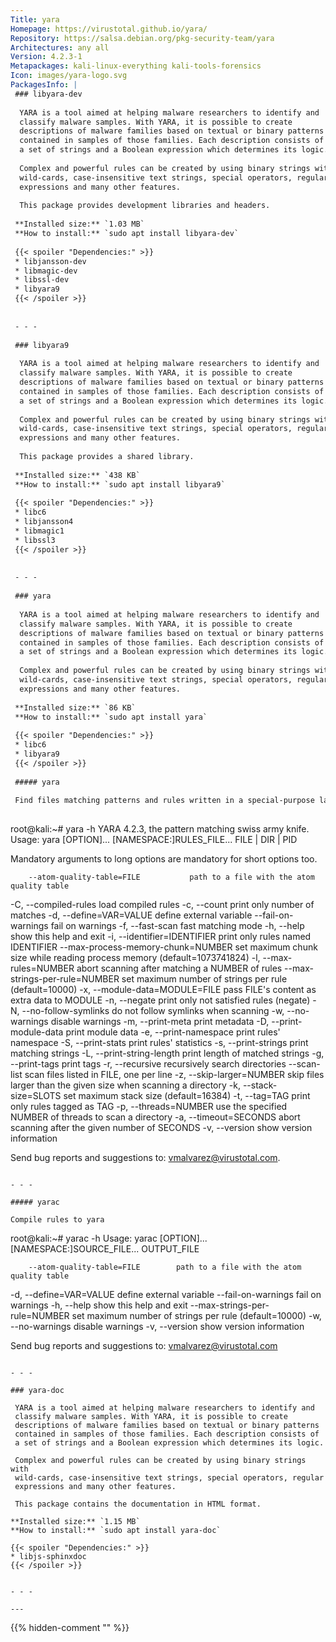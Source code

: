 ```yaml
---
Title: yara
Homepage: https://virustotal.github.io/yara/
Repository: https://salsa.debian.org/pkg-security-team/yara
Architectures: any all
Version: 4.2.3-1
Metapackages: kali-linux-everything kali-tools-forensics 
Icon: images/yara-logo.svg
PackagesInfo: |
 ### libyara-dev
 
  YARA is a tool aimed at helping malware researchers to identify and
  classify malware samples. With YARA, it is possible to create
  descriptions of malware families based on textual or binary patterns
  contained in samples of those families. Each description consists of
  a set of strings and a Boolean expression which determines its logic.
   
  Complex and powerful rules can be created by using binary strings with
  wild-cards, case-insensitive text strings, special operators, regular
  expressions and many other features.
   
  This package provides development libraries and headers.
 
 **Installed size:** `1.03 MB`  
 **How to install:** `sudo apt install libyara-dev`  
 
 {{< spoiler "Dependencies:" >}}
 * libjansson-dev
 * libmagic-dev
 * libssl-dev
 * libyara9 
 {{< /spoiler >}}
 
 
 - - -
 
 ### libyara9
 
  YARA is a tool aimed at helping malware researchers to identify and
  classify malware samples. With YARA, it is possible to create
  descriptions of malware families based on textual or binary patterns
  contained in samples of those families. Each description consists of
  a set of strings and a Boolean expression which determines its logic.
   
  Complex and powerful rules can be created by using binary strings with
  wild-cards, case-insensitive text strings, special operators, regular
  expressions and many other features.
   
  This package provides a shared library.
 
 **Installed size:** `438 KB`  
 **How to install:** `sudo apt install libyara9`  
 
 {{< spoiler "Dependencies:" >}}
 * libc6 
 * libjansson4 
 * libmagic1 
 * libssl3 
 {{< /spoiler >}}
 
 
 - - -
 
 ### yara
 
  YARA is a tool aimed at helping malware researchers to identify and
  classify malware samples. With YARA, it is possible to create
  descriptions of malware families based on textual or binary patterns
  contained in samples of those families. Each description consists of
  a set of strings and a Boolean expression which determines its logic.
   
  Complex and powerful rules can be created by using binary strings with
  wild-cards, case-insensitive text strings, special operators, regular
  expressions and many other features.
 
 **Installed size:** `86 KB`  
 **How to install:** `sudo apt install yara`  
 
 {{< spoiler "Dependencies:" >}}
 * libc6 
 * libyara9 
 {{< /spoiler >}}
 
 ##### yara
 
 Find files matching patterns and rules written in a special-purpose language.
 
 ```
 root@kali:~# yara -h
 YARA 4.2.3, the pattern matching swiss army knife.
 Usage: yara [OPTION]... [NAMESPACE:]RULES_FILE... FILE | DIR | PID
 
 Mandatory arguments to long options are mandatory for short options too.
 
        --atom-quality-table=FILE           path to a file with the atom quality table
   -C,  --compiled-rules                    load compiled rules
   -c,  --count                             print only number of matches
   -d,  --define=VAR=VALUE                  define external variable
        --fail-on-warnings                  fail on warnings
   -f,  --fast-scan                         fast matching mode
   -h,  --help                              show this help and exit
   -i,  --identifier=IDENTIFIER             print only rules named IDENTIFIER
        --max-process-memory-chunk=NUMBER   set maximum chunk size while reading process memory (default=1073741824)
   -l,  --max-rules=NUMBER                  abort scanning after matching a NUMBER of rules
        --max-strings-per-rule=NUMBER       set maximum number of strings per rule (default=10000)
   -x,  --module-data=MODULE=FILE           pass FILE's content as extra data to MODULE
   -n,  --negate                            print only not satisfied rules (negate)
   -N,  --no-follow-symlinks                do not follow symlinks when scanning
   -w,  --no-warnings                       disable warnings
   -m,  --print-meta                        print metadata
   -D,  --print-module-data                 print module data
   -e,  --print-namespace                   print rules' namespace
   -S,  --print-stats                       print rules' statistics
   -s,  --print-strings                     print matching strings
   -L,  --print-string-length               print length of matched strings
   -g,  --print-tags                        print tags
   -r,  --recursive                         recursively search directories
        --scan-list                         scan files listed in FILE, one per line
   -z,  --skip-larger=NUMBER                skip files larger than the given size when scanning a directory
   -k,  --stack-size=SLOTS                  set maximum stack size (default=16384)
   -t,  --tag=TAG                           print only rules tagged as TAG
   -p,  --threads=NUMBER                    use the specified NUMBER of threads to scan a directory
   -a,  --timeout=SECONDS                   abort scanning after the given number of SECONDS
   -v,  --version                           show version information
 
 Send bug reports and suggestions to: vmalvarez@virustotal.com.
 ```
 
 - - -
 
 ##### yarac
 
 Compile rules to yara
 
 ```
 root@kali:~# yarac -h
 Usage: yarac [OPTION]... [NAMESPACE:]SOURCE_FILE... OUTPUT_FILE
 
        --atom-quality-table=FILE        path to a file with the atom quality table
   -d,  --define=VAR=VALUE               define external variable
        --fail-on-warnings               fail on warnings
   -h,  --help                           show this help and exit
        --max-strings-per-rule=NUMBER    set maximum number of strings per rule (default=10000)
   -w,  --no-warnings                    disable warnings
   -v,  --version                        show version information
 
 Send bug reports and suggestions to: vmalvarez@virustotal.com
 ```
 
 - - -
 
 ### yara-doc
 
  YARA is a tool aimed at helping malware researchers to identify and
  classify malware samples. With YARA, it is possible to create
  descriptions of malware families based on textual or binary patterns
  contained in samples of those families. Each description consists of
  a set of strings and a Boolean expression which determines its logic.
   
  Complex and powerful rules can be created by using binary strings with
  wild-cards, case-insensitive text strings, special operators, regular
  expressions and many other features.
   
  This package contains the documentation in HTML format.
 
 **Installed size:** `1.15 MB`  
 **How to install:** `sudo apt install yara-doc`  
 
 {{< spoiler "Dependencies:" >}}
 * libjs-sphinxdoc 
 {{< /spoiler >}}
 
 
 - - -
 
---
```

{{% hidden-comment "<!--Do not edit anything above this line-->" %}}
